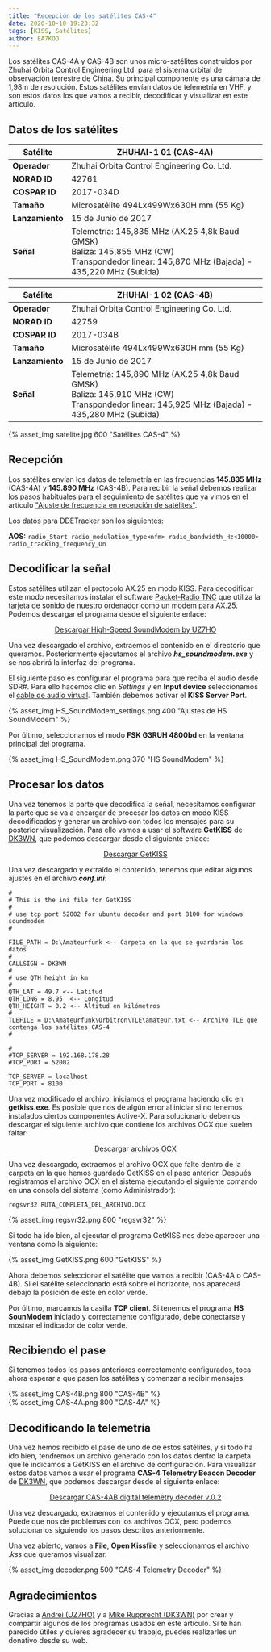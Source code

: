 ```yaml
---
title: "Recepción de los satélites CAS-4"
date: 2020-10-10 19:23:32
tags: [KISS, Satélites]
author: EA7KOO
---
```


Los satélites CAS-4A y CAS-4B son unos micro-satélites construidos por Zhuhai Orbita Control Engineering Ltd. para el sistema orbital de observación terrestre de China. Su principal componente es una cámara de 1,98m de resolución. Estos satélites envían datos de telemetría en VHF, y son estos datos los que vamos a recibir, decodificar y visualizar en este artículo.

<!-- more -->

## Datos de los satélites

| Satélite        | ZHUHAI-1 01 (CAS-4A) |
|-----------------|---|
| **Operador**    | Zhuhai Orbita Control Engineering Co. Ltd. |
| **NORAD ID**    | 42761 |
| **COSPAR ID**   | 2017-034D |
| **Tamaño**      | Microsatélite 494Lx499Wx630H mm (55 Kg) |
| **Lanzamiento** | 15 de Junio de 2017 |
| **Señal**       | Telemetría: 145,835 MHz (AX.25 4,8k Baud GMSK) <br> Baliza: 145,855 MHz (CW) <br> Transpondedor linear: 145,870 MHz (Bajada) - 435,220 MHz (Subida)|


| Satélite        | ZHUHAI-1 02 (CAS-4B) |
|-----------------|---|
| **Operador**    | Zhuhai Orbita Control Engineering Co. Ltd. |
| **NORAD ID**    | 42759 |
| **COSPAR ID**   | 2017-034B |
| **Tamaño**      | Microsatélite 494Lx499Wx630H mm (55 Kg) |
| **Lanzamiento** | 15 de Junio de 2017 |
| **Señal**       | Telemetría: 145,890 MHz (AX.25 4,8k Baud GMSK) <br> Baliza: 145,910 MHz (CW) <br> Transpondedor linear: 145,925 MHz (Bajada) - 435,280 MHz (Subida)|

{% asset_img satelite.jpg 600 "Satélites CAS-4" %}


## Recepción

Los satélites envían los datos de telemetría en las frecuencias **145.835 MHz** (CAS-4A) y **145.890 MHz** (CAS-4B). Para recibir la señal debemos realizar los pasos habituales para el seguimiento de satélites que ya vimos en el artículo ["Ajuste de frecuencia en recepción de satélites"](/2020/02/18/ajuste-frecuencia-doppler-orbitron/).

Los datos para DDETracker son los siguientes:

**AOS:**
    ```
    radio_Start
    radio_modulation_type<nfm>
    radio_bandwidth_Hz<10000>
    radio_tracking_frequency_On
    ```


## Decodificar la señal

Estos satélites utilizan el protocolo AX.25 en modo KISS. Para decodificar este modo necesitamos instalar el software [Packet-Radio TNC](http://uz7.ho.ua/packetradio.htm) que utiliza la tarjeta de sonido de nuestro ordenador como un modem para AX.25.
Podemos descargar el programa desde el siguiente enlace:
[<center>Descargar High-Speed SoundModem by UZ7HO</center>](http://uz7.ho.ua/modem_beta/hs_soundmodem27.zip)

Una vez descargado el archivo, extraemos el contenido en el directorio que queramos. Posteriormente ejecutamos el archivo **_hs\_soundmodem.exe_** y se nos abrirá la interfaz del programa.

El siguiente paso es configurar el programa para que reciba el audio desde SDR#. Para ello hacemos clic en _Settings_ y en **Input device** seleccionamos el [cable de audio virtual](/2020/01/21/instalacion-virtual-cable-audio/). También debemos activar el **KISS Server Port**.

{% asset_img HS_SoundModem_settings.png 400 "Ajustes de HS SoundModem" %}

Por último, seleccionamos el modo **FSK G3RUH 4800bd** en la ventana principal del programa.

{% asset_img HS_SoundModem.png 370 "HS SoundModem" %}


## Procesar los datos

Una vez tenemos la parte que decodifica la señal, necesitamos configurar la parte que se va a encargar de procesar los datos en modo KISS decodificados y generar un archivo con todos los mensajes para su posterior visualización. Para ello vamos a usar el software **GetKISS** de [DK3WN](https://www.dk3wn.info/wp/ueber-mich/), que podemos descargar desde el siguiente enlace:
[<center>Descargar GetKISS</center>](https://www.dk3wn.info/files/getkiss.zip)

Una vez descargado y extraído el contenido, tenemos que editar algunos ajustes en el archivo **_conf.ini_**:

```
#
# This is the ini file for GetKISS
#
# use tcp port 52002 for ubuntu decoder and port 8100 for windows soundmodem
#

FILE_PATH = D:\Amateurfunk <-- Carpeta en la que se guardarán los datos
#
CALLSIGN = DK3WN
#
# use QTH height in km
#
QTH_LAT = 49.7 <-- Latitud
QTH_LONG = 8.95  <-- Longitud
QTH_HEIGHT = 0.2 <-- Altitud en kilómetros
#
TLEFILE = D:\Amateurfunk\Orbitron\TLE\amateur.txt <-- Archivo TLE que contenga los satélites CAS-4
#

#
#TCP_SERVER = 192.168.178.28
#TCP_PORT = 52002

TCP_SERVER = localhost
TCP_PORT = 8100
```

Una vez modificado el archivo, iniciamos el programa haciendo clic en **getkiss.exe**. Es posible que nos de algún error al iniciar si no tenemos instalados ciertos componentes Active-X. Para solucionarlo debemos descargar el siguiente archivo que contiene los archivos OCX que suelen faltar:
[<center>Descargar archivos OCX</center>](https://www.dk3wn.info/files/ocx.zip)

Una vez descargado, extraemos el archivo OCX que falte dentro de la carpeta en la que hemos guardado GetKISS en el paso anterior. Después registramos el archivo OCX en el sistema ejecutando el siguiente comando en una consola del sistema (como Administrador):

```
regsvr32 RUTA_COMPLETA_DEL_ARCHIVO.OCX
```

{% asset_img regsvr32.png 800 "regsvr32" %}

Si todo ha ido bien, al ejecutar el programa GetKISS nos debe aparecer una ventana como la siguiente:

{% asset_img GetKISS.png 600 "GetKISS" %}

Ahora debemos seleccionar el satélite que vamos a recibir (CAS-4A o CAS-4B). Si el satélite seleccionado está sobre el horizonte, nos aparecerá debajo la posición de este en color verde.

Por último, marcamos la casilla **TCP client**. Si tenemos el programa **HS SounModem** iniciado y correctamente configurado, debe conectarse y mostrar el indicador de color verde.


## Recibiendo el pase

Si tenemos todos los pasos anteriores correctamente configurados, toca ahora esperar a que pasen los satélites y comenzar a recibir mensajes.

{% asset_img CAS-4B.png 800 "CAS-4B" %}
<br/>
{% asset_img CAS-4A.png 800 "CAS-4A" %}


## Decodificando la telemetría

Una vez hemos recibido el pase de uno de de estos satélites, y si todo ha ido bien, tendremos un archivo generado con los datos dentro la carpeta que le indicamos a GetKISS en el archivo de configuración. Para visualizar estos datos vamos a usar el programa **CAS-4 Telemetry Beacon Decoder** de [DK3WN](https://www.dk3wn.info/wp/ueber-mich/), que podemos descargar desde el siguiente enlace:
[<center>Descargar CAS-4AB digital telemetry decoder v.0.2</center>](https://www.dk3wn.info/files/cas4ab.zip)

Una vez descargado, extraemos el contenido y ejecutamos el programa. Puede que nos de problemas con los archivos OCX, pero podemos solucionarlos siguiendo los pasos descritos anteriormente.

Una vez abierto, vamos a **File**, **Open Kissfile** y seleccionamos el archivo _.kss_ que queramos visualizar.

{% asset_img decoder.png 500 "CAS-4 Telemetry Decoder" %}


## Agradecimientos

Gracias a [Andrei (UZ7HO)](http://uz7.ho.ua/) y a [Mike Rupprecht (DK3WN)](https://www.dk3wn.info/wp/ueber-mich/) por crear y compartir algunos de los programas usados en este artículo.
Si te han parecido útiles y quieres agradecer su trabajo, puedes realizarles un donativo desde su web.
